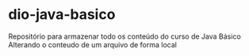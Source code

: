 # dio-java-basico
Repositório para armazenar todo os conteúdo do curso de Java Básico
Alterando o conteudo de um arquivo de forma local
